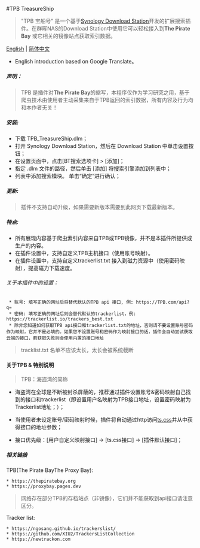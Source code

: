 #TPB TreasureShip

> "TPB 宝船号" 是一个基于[Synology Download Station](https://www.synology.com/en-global/dsm/packages/DownloadStation)开发的扩展搜索插件。在群晖NAS的Download Station中使用它可以轻松接入到<b>The Pirate Bay</b> 或它相关的镜像站点获取索引数据。

[English](README.en.md) | [简体中文](README.md)

* English introduction based on Google Translate。

##### 声明：

> TPB 是插件对<b>The Pirate Bay</b>的缩写，本程序仅作为学习研究之用，基于爬虫技术由使用者主动采集来自于TPB返回的索引数据，所有内容及行为均和本作者无关！


##### 安装:

* 下载 TPB_TreasureShip.dlm；
* 打开 Synology Download Station，然后在 Download Station 中单击设置按钮；
* 在设置页面中，点击[BT搜索选项卡] > [添加]；
* 指定 .dlm 文件的路径，然后单击 [添加] 将搜索引擎添加到列表中；
* 列表中添加搜索模块。 单击“确定”进行确认；
  
##### 更新:

> 插件不支持自动升级，如果需要新版本需要到此网页下载最新版本。


##### 特点:

+ 所有展现内容基于爬虫索引内容来自TPB或TPB镜像，并不是本插件所提供或生产的内容。
+ 在插件设置中，支持自定义TPB主机接口（使用账号映射）。
+ 在插件设置中，支持自定义trackerlist.txt 接入到磁力资源中（使用密码映射），提高磁力下载速度。

###### 关于本插件中的设置：

     * 账号: 填写正确的网址后将替代默认的TPB api 接口, 例: https://TPB.com/api?q=
     * 密码: 填写正确的网址后则会替代默认的trackerlist，例: https://trackerlist.io/trackers_best.txt
     * 除非您知道如何获取TPB api接口和trackerlist.txt的地址，否则请不要设置账号密码作为映射，它并不是必填的。如果您不设置账号和密码作为映射接口的话，插件会自动尝试获取云端的接口，若获取失败则会使用内置的接口地址
  
  > tracklist.txt 名单不应该太长，太长会被系统截断


#### 关于TPB & 特别说明

> TPB：海盗湾的简称

* 海盗湾在全球是不断被封杀屏蔽的，推荐通过插件设置账号&密码映射自己找到的接口和trackerlist（即设置用户名映射为TPB接口地址，设置密码映射为Trackerlist地址；）；

* 当使用者未设定账号/密码映射时候，插件将自动通过http访问[ts.css](ts.css)并从中获得接口的地址参数；

* 接口优先级：[用户自定义映射接口] -> [ts.css接口] -> [插件默认接口]；



##### 相关链接

TPB(The Pirate BayThe Proxy Bay):

    * https://thepiratebay.org
    * https://proxybay.pages.dev
 
 > 网络存在部分TPB的存档站点（非镜像），它们并不能获取到api接口请注意区分。
 

Tracker list:

    * https://ngosang.github.io/trackerslist/
    * https://github.com/XIU2/TrackersListCollection
    * https://newtrackon.com
